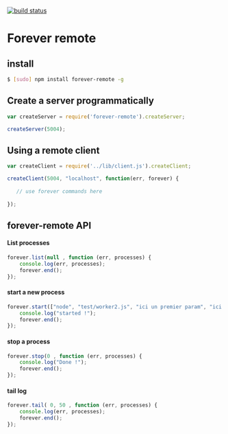 [![build status](https://secure.travis-ci.org/neyric/forever-remote.png)](http://travis-ci.org/neyric/forever-remote)
# Forever remote



## install

````sh
$ [sudo] npm install forever-remote -g
````


## Create a server programmatically

````javascript
var createServer = require('forever-remote').createServer;

createServer(5004);
````



## Using a remote client

````javascript
var createClient = require('../lib/client.js').createClient;

createClient(5004, "localhost", function(err, forever) {
   
   // use forever commands here
   
});
````


## forever-remote API

#### List processes

````javascript
forever.list(null , function (err, processes) {
	console.log(err, processes);
	forever.end();
});
````


#### start a new process

````javascript
forever.start(["node", "test/worker2.js", "ici un premier param", "ici un second"], {} , function (err) {
	console.log("started !");
	forever.end();
});
````



#### stop a  process

````javascript
forever.stop(0 , function (err, processes) {
	console.log("Done !");
	forever.end();
});
````


#### tail log
	
````javascript
forever.tail( 0, 50 , function (err, processes) {
	console.log(err, processes);
	forever.end();
});
````

